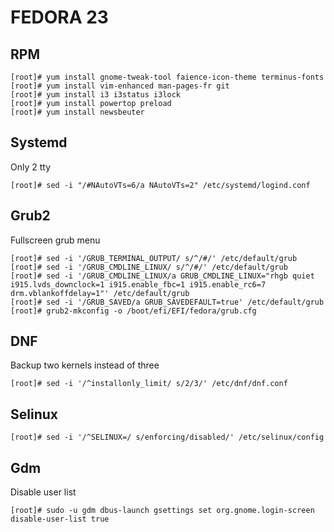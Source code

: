 FEDORA 23
=========

RPM
---
    [root]# yum install gnome-tweak-tool faience-icon-theme terminus-fonts
    [root]# yum install vim-enhanced man-pages-fr git
    [root]# yum install i3 i3status i3lock
    [root]# yum install powertop preload
    [root]# yum install newsbeuter

Systemd
--------

Only 2 tty

    [root]# sed -i "/#NAutoVTs=6/a NAutoVTs=2" /etc/systemd/logind.conf


Grub2
-----
Fullscreen grub menu

    [root]# sed -i '/GRUB_TERMINAL_OUTPUT/ s/^/#/' /etc/default/grub
    [root]# sed -i '/GRUB_CMDLINE_LINUX/ s/^/#/' /etc/default/grub
    [root]# sed -i '/GRUB_CMDLINE_LINUX/a GRUB_CMDLINE_LINUX="rhgb quiet i915.lvds_downclock=1 i915.enable_fbc=1 i915.enable_rc6=7 drm.vblankoffdelay=1"' /etc/default/grub
    [root]# sed -i '/GRUB_SAVED/a GRUB_SAVEDEFAULT=true' /etc/default/grub
    [root]# grub2-mkconfig -o /boot/efi/EFI/fedora/grub.cfg

DNF
---
Backup two kernels instead of three

    [root]# sed -i '/^installonly_limit/ s/2/3/' /etc/dnf/dnf.conf

Selinux
-------
    [root]# sed -i '/^SELINUX=/ s/enforcing/disabled/' /etc/selinux/config

Gdm
---
Disable user list

    [root]# sudo -u gdm dbus-launch gsettings set org.gnome.login-screen disable-user-list true
